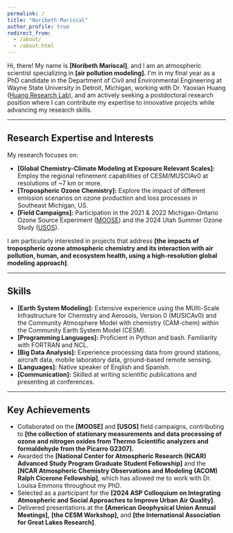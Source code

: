 ```yaml
---
permalink: /
title: "Noribeth Mariscal"
author_profile: true
redirect_from: 
  - /about/
  - /about.html
---
```


Hi, there! My name is **[Noribeth Mariscal]**, and I am an atmospheric scientist specializing in **[air pollution modeling].** I'm in my final year as a PhD candidate in the Department of Civil and Environmental Engineering at Wayne State University in Detroit, Michigan, working with Dr. Yaoxian Huang ([Huang Research Lab](https://www.huanglabwayne.com/)), and am actively seeking a postdoctoral research position where I can contribute my expertise to innovative projects while advancing my research skills.

---

## Research Expertise and Interests

My research focuses on:  
- **[Global Chemistry-Climate Modeling at Exposure Relevant Scales]:** Employ the regional refinement capabilities of CESM/MUSCIAv0 at resolutions of ~7 km or more. 
- **[Tropospheric Ozone Chemistry]:** Explore the impact of different emission scenarios on ozone production and loss processes in Southeast Michigan, US.
- **[Field Campaigns]:** Participation in the 2021 & 2022 Michigan-Ontario Ozone Source Experiment ([MOOSE](https://www-air.larc.nasa.gov/missions/moose/)) and the 2024 Utah Summer Ozone Study ([USOS](https://csl.noaa.gov/groups/csl7/measurements/2024usos/)).

I am particularly interested in projects that address **[the impacts of tropospheric ozone atmospheric chemistry and its interaction with air pollution, human, and ecosystem health, using a high-resolution global modeling approach]**.  

---

## Skills

- **[Earth System Modeling]:** Extensive experience using the MUlti-Scale Infrastructure for Chemistry and Aerosols, Version 0 (MUSICAv0) and the Community Atmosphere Model with chemistry (CAM-chem) within the Community Earth System Model (CESM). 
- **[Programming Languages]:** Proficient in Python and bash. Familiarity with FORTRAN and NCL. 
- **[Big Data Analysis]:** Experience processing data from ground stations, aircraft data, mobile laboratory data, ground-based remote sensing.
- **[Languages]:** Native speaker of English and Spanish.
- **[Communication]:** Skilled at writing scientific publications and presenting at conferences.

---

## Key Achievements

- Collaborated on the **[MOOSE]** and **[USOS]** field campaigns, contributing to **[the collection of stationary measurements and data processing of ozone and nitrogen oxides from Thermo Scientific analyzers and formaldehyde from the Picarro G2307].**
- Awarded the **[National Center for Atmospheric Research (NCAR) Advanced Study Program Graduate Student Fellowship]** and the **[NCAR Atmospheric Chemistry Observations and Modeling (ACOM) Ralph Cicerone Fellowship]**, which has allowed me to work with Dr. Louisa Emmons throughout my PhD.
- Selected as a participant for the **[2024 ASP Colloquium on Integrating Atmospheric and Social Approaches to Improve Urban Air Quality]**.
- Delivered presentations at the **[American Geophysical Union Annual Meetings],** **[the CESM Workshop],** and **[the International Association for Great Lakes Research]**.  
